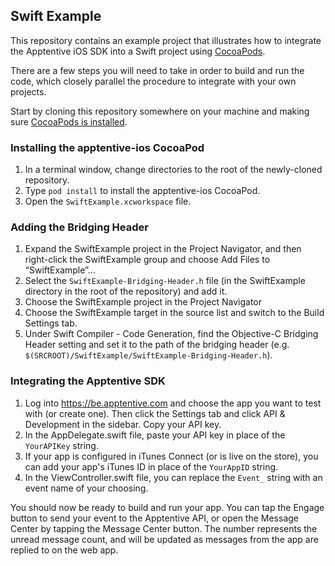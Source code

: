Swift Example
-------------

This repository contains an example project that illustrates how to integrate
the Apptentive iOS SDK into a Swift project using
[CocoaPods](https://cocoapods.org).

There are a few steps you will need to take in order to build and run the code,
which closely parallel the procedure to integrate with your own projects.

Start by cloning this repository somewhere on your machine and making sure
[CocoaPods is installed](https://guides.cocoapods.org/using/getting-started.html).

### Installing the apptentive-ios CocoaPod

1. In a terminal window, change directories to the root of the newly-cloned
   repository.
2. Type `pod install` to install the apptentive-ios CocoaPod.
3. Open the `SwiftExample.xcworkspace` file.

### Adding the Bridging Header

1. Expand the SwiftExample project in the Project Navigator, and then
   right-click the SwiftExample group and choose Add Files to “SwiftExample”…
2. Select the `SwiftExample-Bridging-Header.h` file (in the SwiftExample
   directory in the root of the repository) and add it.
3. Choose the SwiftExample project in the Project Navigator
4. Choose the SwiftExample target in the source list and switch to the Build
   Settings tab.
5. Under Swift Compiler - Code Generation, find the Objective-C Bridging Header
   setting and set it to the path of the bridging header (e.g.
   `$(SRCROOT)/SwiftExample/SwiftExample-Bridging-Header.h`).

### Integrating the Apptentive SDK

1. Log into https://be.apptentive.com and choose the app you want to test with
   (or create one). Then click the Settings tab and click API & Development in
   the sidebar. Copy your API key.
2. In the AppDelegate.swift file, paste your API key in place of the
   `YourAPIKey` string.
3. If your app is configured in iTunes Connect (or is live on the store), you
   can add your app's iTunes ID in place of the `YourAppID` string.
4. In the ViewController.swift file, you can replace the `Event_` string with
   an event name of your choosing.

You should now be ready to build and run your app. You can tap the Engage button
to send your event to the Apptentive API, or open the Message Center by tapping
the Message Center button. The number represents the unread message count, and
will be updated as messages from the app are replied to on the web app. 
